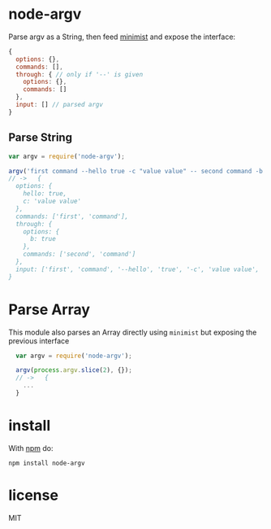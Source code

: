 # node-argv

Parse argv as a String, then feed [minimist](https://github.com/substack/minimist) and expose the interface: 

```javascript
{
  options: {},
  commands: [],
  through: { // only if '--' is given
    options: {},
    commands: []
  },
  input: [] // parsed argv
}
```

## Parse String

```javascript
var argv = require('node-argv');

argv('first command --hello true -c "value value" -- second command -b', {\/* minimist [options](https://github.com/substack/minimist#var-argv--parseargsargs-opts) *\/});
// ->   {
  options: {
    hello: true,
    c: 'value value'
  },
  commands: ['first', 'command'],
  through: {
    options: {
      b: true
    },
    commands: ['second', 'command']
  },
  input: ['first', 'command', '--hello', 'true', '-c', 'value value', '--', 'second', 'command', '-b']
}
```

# Parse Array

This module also parses an Array directly using `minimist` but exposing the previous interface

```javascript
  var argv = require('node-argv');

  argv(process.argv.slice(2), {});
  // ->   {
    ...
  }
```

# install

With [npm](https://npmjs.org) do:

```
npm install node-argv
```

# license

MIT